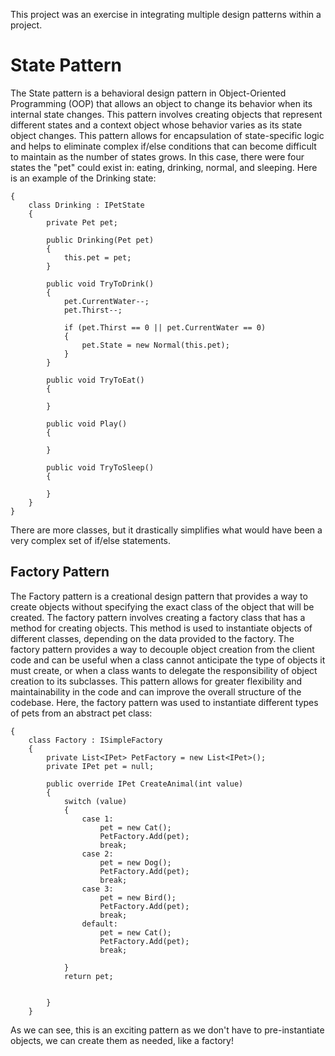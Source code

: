 This project was an exercise in integrating multiple design patterns within a project. 

<h1>State Pattern</h1>

The State pattern is a behavioral design pattern in Object-Oriented Programming (OOP) that allows an object to change its behavior when its internal state changes. This pattern involves creating objects that represent different states and a context object whose behavior varies as its state object changes. This pattern allows for encapsulation of state-specific logic and helps to eliminate complex if/else conditions that can become difficult to maintain as the number of states grows. In this case, there were four states the "pet" could exist in: eating, drinking, normal, and sleeping. Here is an example of the Drinking state: 

```
{
    class Drinking : IPetState
    {
        private Pet pet;

        public Drinking(Pet pet)
        {
            this.pet = pet;
        }

        public void TryToDrink()
        {
            pet.CurrentWater--;
            pet.Thirst--;

            if (pet.Thirst == 0 || pet.CurrentWater == 0)
            {
                pet.State = new Normal(this.pet);
            }
        }

        public void TryToEat()
        {

        }

        public void Play()
        {

        }

        public void TryToSleep()
        {

        }
    }
}
```
There are more classes, but it drastically simplifies what would have been a very complex set of if/else statements. 

<h2>Factory Pattern</h2>
The Factory pattern is a creational design pattern  that provides a way to create objects without specifying the exact class of the object that will be created. The factory pattern involves creating a factory class that has a method for creating objects. This method is used to instantiate objects of different classes, depending on the data provided to the factory. The factory pattern provides a way to decouple object creation from the client code and can be useful when a class cannot anticipate the type of objects it must create, or when a class wants to delegate the responsibility of object creation to its subclasses. This pattern allows for greater flexibility and maintainability in the code and can improve the overall structure of the codebase. Here, the factory pattern was used to instantiate different types of pets from an abstract pet class:


```
{
    class Factory : ISimpleFactory
    {
        private List<IPet> PetFactory = new List<IPet>();
        private IPet pet = null;

        public override IPet CreateAnimal(int value)
        {
            switch (value)
            {
                case 1:
                    pet = new Cat();
                    PetFactory.Add(pet);
                    break;
                case 2:
                    pet = new Dog();
                    PetFactory.Add(pet);
                    break;
                case 3:
                    pet = new Bird();
                    PetFactory.Add(pet);
                    break;
                default:
                    pet = new Cat();
                    PetFactory.Add(pet);
                    break;
                       
            }
            return pet;


        }
    }
```
As we can see, this is an exciting pattern as we don't have to pre-instantiate objects, we can create them as needed, like a factory!
